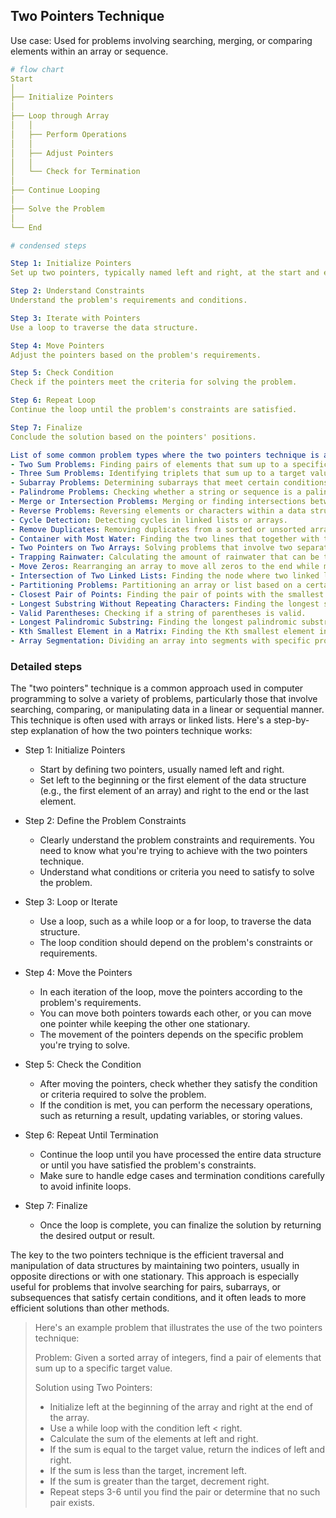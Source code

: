 ## Two Pointers Technique

Use case: Used for problems involving searching, merging, or comparing elements within an array or sequence.

```yaml
# flow chart
Start
│
├── Initialize Pointers
│
├── Loop through Array
│   │
│   ├── Perform Operations
│   │
│   ├── Adjust Pointers
│   │
│   └── Check for Termination
│
├── Continue Looping
│
├── Solve the Problem
│
└── End
```

```yaml
# condensed steps

Step 1: Initialize Pointers
Set up two pointers, typically named left and right, at the start and end of the data structure.

Step 2: Understand Constraints
Understand the problem's requirements and conditions.

Step 3: Iterate with Pointers
Use a loop to traverse the data structure.

Step 4: Move Pointers
Adjust the pointers based on the problem's requirements.

Step 5: Check Condition
Check if the pointers meet the criteria for solving the problem.

Step 6: Repeat Loop
Continue the loop until the problem's constraints are satisfied.

Step 7: Finalize
Conclude the solution based on the pointers' positions.
```

```yaml
List of some common problem types where the two pointers technique is applicable:
- Two Sum Problems: Finding pairs of elements that sum up to a specific target value.
- Three Sum Problems: Identifying triplets that sum up to a target value.
- Subarray Problems: Determining subarrays that meet certain conditions (e.g., maximum sum subarray).
- Palindrome Problems: Checking whether a string or sequence is a palindrome.
- Merge or Intersection Problems: Merging or finding intersections between two sorted arrays or lists.
- Reverse Problems: Reversing elements or characters within a data structure.
- Cycle Detection: Detecting cycles in linked lists or arrays.
- Remove Duplicates: Removing duplicates from a sorted or unsorted array.
- Container with Most Water: Finding the two lines that together with the x-axis forms a container that contains the most water.
- Two Pointers on Two Arrays: Solving problems that involve two separate arrays or lists (e.g., merging two sorted arrays).
- Trapping Rainwater: Calculating the amount of rainwater that can be trapped between bars.
- Move Zeros: Rearranging an array to move all zeros to the end while maintaining the relative order of the non-zero elements.
- Intersection of Two Linked Lists: Finding the node where two linked lists intersect.
- Partitioning Problems: Partitioning an array or list based on a certain condition (e.g., Dutch National Flag problem).
- Closest Pair of Points: Finding the pair of points with the smallest distance in a set of points.
- Longest Substring Without Repeating Characters: Finding the longest substring without repeating characters in a string.
- Valid Parentheses: Checking if a string of parentheses is valid.
- Longest Palindromic Substring: Finding the longest palindromic substring within a string.
- Kth Smallest Element in a Matrix: Finding the Kth smallest element in a sorted matrix.
- Array Segmentation: Dividing an array into segments with specific properties.
```

### Detailed steps

The "two pointers" technique is a common approach used in computer programming to solve a variety of problems, particularly those that involve searching, comparing, or manipulating data in a linear or sequential manner. This technique is often used with arrays or linked lists. Here's a step-by-step explanation of how the two pointers technique works:

- Step 1: Initialize Pointers
    - Start by defining two pointers, usually named left and right.
    - Set left to the beginning or the first element of the data structure (e.g., the first element of an array) and right to the end or the last element.

- Step 2: Define the Problem Constraints
    - Clearly understand the problem constraints and requirements. You need to know what you're trying to achieve with the two pointers technique.
    - Understand what conditions or criteria you need to satisfy to solve the problem.

- Step 3: Loop or Iterate
    - Use a loop, such as a while loop or a for loop, to traverse the data structure.
    - The loop condition should depend on the problem's constraints or requirements.

- Step 4: Move the Pointers
    - In each iteration of the loop, move the pointers according to the problem's requirements.
    - You can move both pointers towards each other, or you can move one pointer while keeping the other one stationary.
    - The movement of the pointers depends on the specific problem you're trying to solve.

- Step 5: Check the Condition
    - After moving the pointers, check whether they satisfy the condition or criteria required to solve the problem.
    - If the condition is met, you can perform the necessary operations, such as returning a result, updating variables, or storing values.

- Step 6: Repeat Until Termination
    - Continue the loop until you have processed the entire data structure or until you have satisfied the problem's constraints.
    - Make sure to handle edge cases and termination conditions carefully to avoid infinite loops.

- Step 7: Finalize
    - Once the loop is complete, you can finalize the solution by returning the desired output or result.

The key to the two pointers technique is the efficient traversal and manipulation of data structures by maintaining two pointers, usually in opposite directions or with one stationary. This approach is especially useful for problems that involve searching for pairs, subarrays, or subsequences that satisfy certain conditions, and it often leads to more efficient solutions than other methods.

> Here's an example problem that illustrates the use of the two pointers technique:
> 
> Problem: Given a sorted array of integers, find a pair of elements that sum up to a specific target value.
> 
> Solution using Two Pointers:
> 
> - Initialize left at the beginning of the array and right at the end of the array.
> - Use a while loop with the condition left < right.
> - Calculate the sum of the elements at left and right.
> - If the sum is equal to the target value, return the indices of left and right.
> - If the sum is less than the target, increment left.
> - If the sum is greater than the target, decrement right.
> - Repeat steps 3-6 until you find the pair or determine that no such pair exists.
